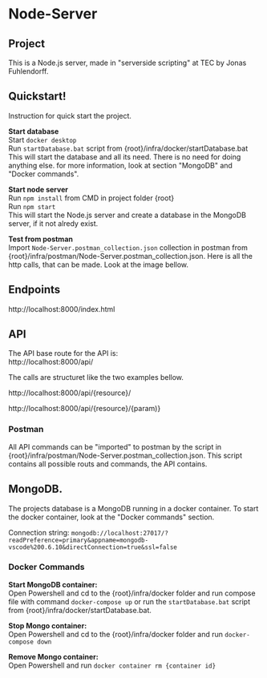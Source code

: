 # Node-Server

## Project
This is a Node.js server, made in "serverside scripting" at TEC by Jonas Fuhlendorff.

## Quickstart!

Instruction for quick start the project.

<strong> Start database </strong> \
 Start ``docker desktop`` \
 Run ``startDatabase.bat`` script from {root}/infra/docker/startDatabase.bat \
 This will start the database and all its need. There is no need for doing anything else. for more information, look at section "MongoDB" and "Docker commands".

<strong>Start node server</strong> \
Run ``npm install`` from CMD in project folder {root} \
Run ``npm start`` \
This will start the Node.js server and create a database in the MongoDB server, if it not alredy exist.

<strong>Test from postman</strong> \
Import ``Node-Server.postman_collection.json`` collection in postman from {root}/infra/postman/Node-Server.postman_collection.json. Here is all the http calls, that can be made. Look at the image bellow.


## Endpoints
 http://localhost:8000/index.html

## API
The API base route for the API is: \
http://localhost:8000/api/

The calls are structuret like the two examples bellow.

http://localhost:8000/api/{resource}/

http://localhost:8000/api/{resource}/{param)}

### Postman
All API commands can be "imported" to postman by the script in {root}/infra/postman/Node-Server.postman_collection.json. This script contains all possible routs and commands, the API contains.

## MongoDB.

The projects database is a MongoDB running in a docker container. To start the docker container, look at the "Docker commands" section.

Connection string: ``mongodb://localhost:27017/?readPreference=primary&appname=mongodb-vscode%200.6.10&directConnection=true&ssl=false``

### Docker Commands

<strong>Start MongoDB container:</strong> \
Open Powershell and cd to the {root}/infra/docker folder and run compose file with command ``docker-compose up`` or run the ``startDatabase.bat`` script from {root}/infra/docker/startDatabase.bat.

<strong>Stop Mongo container:</strong> \
Open Powershell and cd to the {root}/infra/docker folder and run ``docker-compose down``

<strong>Remove Mongo container:</strong> \
Open Powershell and run ``docker container rm {container id}``